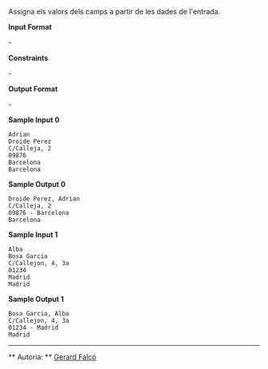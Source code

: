 Assigna els valors dels camps a partir de les dades de l'entrada.

**Input Format**

\-

**Constraints**

\-

**Output Format**

\-

**Sample Input 0**

    Adrian
    Droide Perez
    C/Calleja, 2
    09876
    Barcelona
    Barcelona

**Sample Output 0**

    Droide Perez, Adrian
    C/Calleja, 2
    09876 - Barcelona
    Barcelona

**Sample Input 1**

    Alba
    Bosa Garcia
    C/Callejon, 4, 3a
    01234
    Madrid
    Madrid

**Sample Output 1**

    Bosa Garcia, Alba
    C/Callejon, 4, 3a
    01234 - Madrid
    Madrid

----------

** Autoria: **
[Gerard Falcó](https://github.com/gerardfp)
